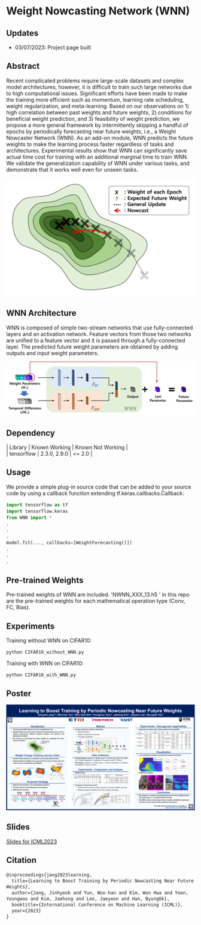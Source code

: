 
# Weight Nowcasting Network (WNN)

<!---Code for ["Learning to Boost Training by Periodic Nowcasting Near Future Weights"]-->

## Updates

- 03/07/2023: Project page built


## Abstract

Recent complicated problems require large-scale datasets and complex model architectures, however, it is difficult to train such large networks due to high computational issues. 
Significant efforts have been made to make the training more efficient such as momentum, learning rate scheduling, weight regularization, and meta-learning. Based on our observations on 1) high correlation between past weights and future weights, 2) conditions for beneficial weight prediction, and 3) feasibility of weight prediction, we propose a more general framework by intermittently skipping a handful of epochs by periodically forecasting near future weights, i.e., a Weight Nowcaster Network (WNN). As an add-on module, WNN predicts the future weights to make the learning process faster regardless of tasks and architectures.
Experimental results show that WNN can significantly save actual time cost for training with an additional marginal time to train WNN.
We validate the generalization capability of WNN under various tasks, and demonstrate that it works well even for unseen tasks. 


<p align="center">
  <img src="https://github.com/jjh6297/WNN/blob/main/Figs/thumbnail_landscape.png"/>
</p>

## WNN Architecture

WNN is composed of simple two-stream networks that use fully-connected
layers and an activation network. Feature vectors from those two networks are unified to a feature vector and it is passed through a
fully-connected layer. The predicted future weight parameters are obtained by adding outputs and input weight parameters.

<p align="center">
  <img src="https://github.com/jjh6297/WNN/blob/main/Figs/wnn_architecture.png"/>
</p>


## Dependency


<!-- dependencies: -->

| Library | Known Working | Known Not Working |  
| tensorflow | 2.3.0, 2.9.0 | <= 2.0 |
<!-- | tensorflow | 2.3.0, 2.4.1 | <= 2.0 | -->


## Usage

We provide a simple plug-in source code that can be added to your source code by using a callback function extending tf.keras.callbacks.Callback:
<!---WNN can be easily used as a callback function extending tf.keras.callbacks.Callback: -->
```python
import tensorflow as tf
import tensorflow.keras
from WNN import *
.
.
.
model.fit(..., callbacks=[WeightForecasting()])
.
.
.
```
## Pre-trained Weights
Pre-trained weights of WNN are included.
'NWNN_XXX_13.h5 ' in this repo are the pre-trained weights for each mathematical operation type (Conv, FC, Bias).


## Experiments

Training without WNN on CIFAR10:

```
python CIFAR10_without_WNN.py
```


Training with WNN on CIFAR10:

```
python CIFAR10_with_WNN.py
```

## Poster

![alt text](https://github.com/jjh6297/WNN/blob/main/Figs/ICML2023-poster_WNN_v1.0.png?raw=true)

## Slides

<a href="Figs/icml2023_slides.pdf">Slides for ICML2023</a>

## Citation

```
@inproceedings{jang2023learning,
  title={Learning to Boost Training by Periodic Nowcasting Near Future Weights},
  author={Jang, Jinhyeok and Yun, Woo-han and Kim, Won Hwa and Yoon, Youngwoo and Kim, Jaehong and Lee, Jaeyeon and Han, ByungOk},
  booktitle={International Conference on Machine Learning (ICML)},
  year={2023}
}
```
